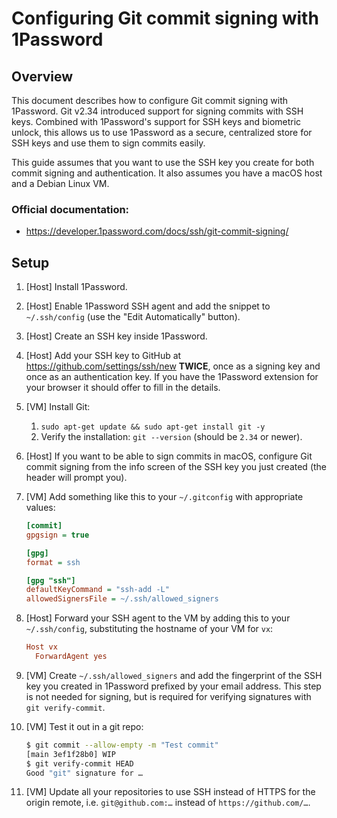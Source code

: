 # Configuring Git commit signing with 1Password

## Overview

This document describes how to configure Git commit signing with 1Password. Git
v2.34 introduced support for signing commits with SSH keys. Combined with
1Password's support for SSH keys and biometric unlock, this allows us to use
1Password as a secure, centralized store for SSH keys and use them to sign
commits easily.

This guide assumes that you want to use the SSH key you create for both commit
signing and authentication. It also assumes you have a macOS host and a Debian
Linux VM.

### Official documentation:

- https://developer.1password.com/docs/ssh/git-commit-signing/

## Setup

1. [Host] Install 1Password.
2. [Host] Enable 1Password SSH agent and add the snippet to `~/.ssh/config` (use
   the "Edit Automatically" button).
3. [Host] Create an SSH key inside 1Password.
4. [Host] Add your SSH key to GitHub at https://github.com/settings/ssh/new
   **TWICE**, once as a signing key and once as an authentication key. If you
   have the 1Password extension for your browser it should offer to fill in the
   details.
5. [VM] Install Git:
   1. `sudo apt-get update && sudo apt-get install git -y`
   2. Verify the installation: `git --version` (should be `2.34` or newer).
6. [Host] If you want to be able to sign commits in macOS, configure Git commit
   signing from the info screen of the SSH key you just created (the header will
   prompt you).
7. [VM] Add something like this to your `~/.gitconfig` with appropriate values:

   ```ini
   [commit]
   gpgsign = true

   [gpg]
   format = ssh

   [gpg "ssh"]
   defaultKeyCommand = "ssh-add -L"
   allowedSignersFile = ~/.ssh/allowed_signers
   ```

8. [Host] Forward your SSH agent to the VM by adding this to your
   `~/.ssh/config`, substituting the hostname of your VM for `vx`:

   ```ini
   Host vx
     ForwardAgent yes
   ```

9. [VM] Create `~/.ssh/allowed_signers` and add the fingerprint of the SSH key
   you created in 1Password prefixed by your email address. This step is not
   needed for signing, but is required for verifying signatures with
   `git verify-commit`.

10. [VM] Test it out in a git repo:

    ```bash
    $ git commit --allow-empty -m "Test commit"
    [main 3ef1f28b0] WIP
    $ git verify-commit HEAD
    Good "git" signature for …
    ```

11. [VM] Update all your repositories to use SSH instead of HTTPS for the origin
    remote, i.e. `git@github.com:…` instead of `https://github.com/…`.
